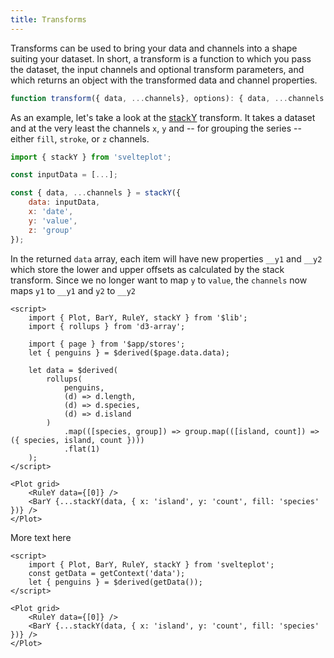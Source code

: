 ```yaml
---
title: Transforms
---
```


Transforms can be used to bring your data and channels into a shape suiting your dataset. In short, a transform is a function to which you pass the dataset, the input channels and optional transform parameters, and which returns an object with the transformed data and channel properties.

```js
function transform({ data, ...channels}, options): { data, ...channels }
```

As an example, let's take a look at the [stackY](/transforms/stack) transform. It takes a dataset and at the very least the channels `x`, `y` and -- for grouping the series -- either `fill`, `stroke`, or `z` channels.

```js
import { stackY } from 'svelteplot';

const inputData = [...];

const { data, ...channels } = stackY({
    data: inputData,
    x: 'date',
    y: 'value',
    z: 'group'
});

```

In the returned `data` array, each item will have new properties `__y1` and `__y2` which store the lower and upper offsets as calculated by the stack transform. Since we no longer want to map `y` to `value`, the `channels` now maps `y1` to `__y1` and `y2` to `__y2`

```svelte live
<script>
    import { Plot, BarY, RuleY, stackY } from '$lib';
    import { rollups } from 'd3-array';

    import { page } from '$app/stores';
    let { penguins } = $derived($page.data.data);

    let data = $derived(
        rollups(
            penguins,
            (d) => d.length,
            (d) => d.species,
            (d) => d.island
        )
            .map(([species, group]) => group.map(([island, count]) => ({ species, island, count })))
            .flat(1)
    );
</script>

<Plot grid>
    <RuleY data={[0]} />
    <BarY {...stackY(data, { x: 'island', y: 'count', fill: 'species' })} />
</Plot>
```

More text here

```svelte
<script>
    import { Plot, BarY, RuleY, stackY } from 'svelteplot';
    const getData = getContext('data');
    let { penguins } = $derived(getData());
</script>

<Plot grid>
    <RuleY data={[0]} />
    <BarY {...stackY(data, { x: 'island', y: 'count', fill: 'species' })} />
</Plot>
```
